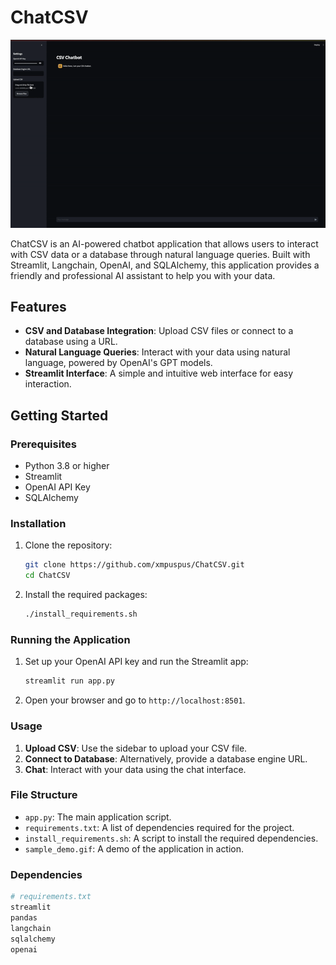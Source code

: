 # ChatCSV

![sample_demo](sample_demo.gif)

ChatCSV is an AI-powered chatbot application that allows users to interact with CSV data or a database through natural language queries. Built with Streamlit, Langchain, OpenAI, and SQLAlchemy, this application provides a friendly and professional AI assistant to help you with your data.

## Features

- **CSV and Database Integration**: Upload CSV files or connect to a database using a URL.
- **Natural Language Queries**: Interact with your data using natural language, powered by OpenAI's GPT models.
- **Streamlit Interface**: A simple and intuitive web interface for easy interaction.

## Getting Started

### Prerequisites

- Python 3.8 or higher
- Streamlit
- OpenAI API Key
- SQLAlchemy

### Installation

1. Clone the repository:

    ```sh
    git clone https://github.com/xmpuspus/ChatCSV.git
    cd ChatCSV
    ```

2. Install the required packages:

    ```sh
    ./install_requirements.sh
    ```

### Running the Application

1. Set up your OpenAI API key and run the Streamlit app:

    ```sh
    streamlit run app.py
    ```

2. Open your browser and go to `http://localhost:8501`.

### Usage

1. **Upload CSV**: Use the sidebar to upload your CSV file.
2. **Connect to Database**: Alternatively, provide a database engine URL.
3. **Chat**: Interact with your data using the chat interface.

### File Structure

- `app.py`: The main application script.
- `requirements.txt`: A list of dependencies required for the project.
- `install_requirements.sh`: A script to install the required dependencies.
- `sample_demo.gif`: A demo of the application in action.

### Dependencies

```sh
# requirements.txt
streamlit
pandas
langchain
sqlalchemy
openai

